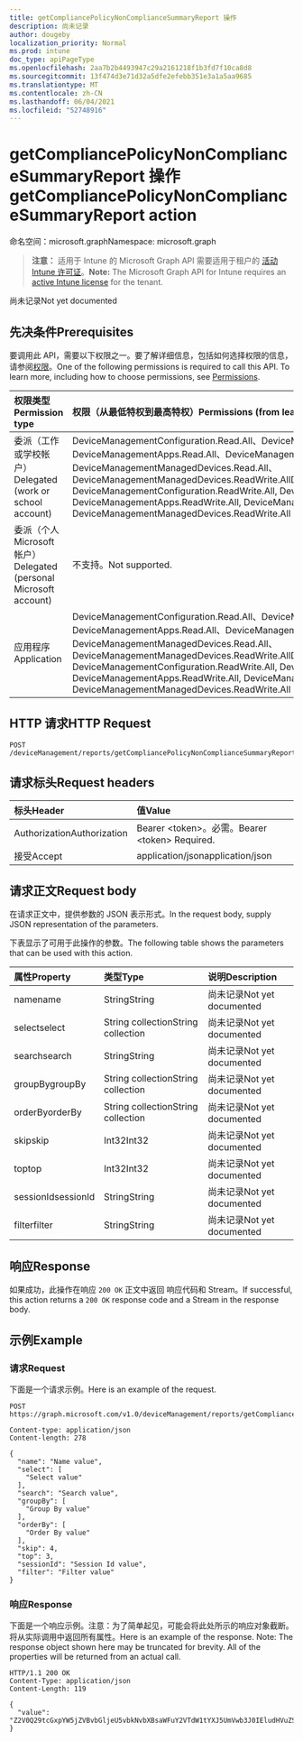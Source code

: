 ```yaml
---
title: getCompliancePolicyNonComplianceSummaryReport 操作
description: 尚未记录
author: dougeby
localization_priority: Normal
ms.prod: intune
doc_type: apiPageType
ms.openlocfilehash: 2aa7b2b4493947c29a2161218f1b3fd7f10ca8d8
ms.sourcegitcommit: 13f474d3e71d32a5dfe2efebb351e3a1a5aa9685
ms.translationtype: MT
ms.contentlocale: zh-CN
ms.lasthandoff: 06/04/2021
ms.locfileid: "52748916"
---
```

# <a name="getcompliancepolicynoncompliancesummaryreport-action"></a><span data-ttu-id="f3250-103">getCompliancePolicyNonComplianceSummaryReport 操作</span><span class="sxs-lookup"><span data-stu-id="f3250-103">getCompliancePolicyNonComplianceSummaryReport action</span></span>

<span data-ttu-id="f3250-104">命名空间：microsoft.graph</span><span class="sxs-lookup"><span data-stu-id="f3250-104">Namespace: microsoft.graph</span></span>

> <span data-ttu-id="f3250-105">**注意：** 适用于 Intune 的 Microsoft Graph API 需要适用于租户的 [活动 Intune 许可证](https://go.microsoft.com/fwlink/?linkid=839381)。</span><span class="sxs-lookup"><span data-stu-id="f3250-105">**Note:** The Microsoft Graph API for Intune requires an [active Intune license](https://go.microsoft.com/fwlink/?linkid=839381) for the tenant.</span></span>

<span data-ttu-id="f3250-106">尚未记录</span><span class="sxs-lookup"><span data-stu-id="f3250-106">Not yet documented</span></span>

## <a name="prerequisites"></a><span data-ttu-id="f3250-107">先决条件</span><span class="sxs-lookup"><span data-stu-id="f3250-107">Prerequisites</span></span>
<span data-ttu-id="f3250-p101">要调用此 API，需要以下权限之一。要了解详细信息，包括如何选择权限的信息，请参阅[权限](/graph/permissions-reference)。</span><span class="sxs-lookup"><span data-stu-id="f3250-p101">One of the following permissions is required to call this API. To learn more, including how to choose permissions, see [Permissions](/graph/permissions-reference).</span></span>

|<span data-ttu-id="f3250-110">权限类型</span><span class="sxs-lookup"><span data-stu-id="f3250-110">Permission type</span></span>|<span data-ttu-id="f3250-111">权限（从最低特权到最高特权）</span><span class="sxs-lookup"><span data-stu-id="f3250-111">Permissions (from least to most privileged)</span></span>|
|:---|:---|
|<span data-ttu-id="f3250-112">委派（工作或学校帐户）</span><span class="sxs-lookup"><span data-stu-id="f3250-112">Delegated (work or school account)</span></span>|<span data-ttu-id="f3250-113">DeviceManagementConfiguration.Read.All、DeviceManagementConfiguration.ReadWrite.All、DeviceManagementApps.Read.All、DeviceManagementApps.ReadWrite.All、DeviceManagementManagedDevices.Read.All、DeviceManagementManagedDevices.ReadWrite.All</span><span class="sxs-lookup"><span data-stu-id="f3250-113">DeviceManagementConfiguration.Read.All, DeviceManagementConfiguration.ReadWrite.All, DeviceManagementApps.Read.All, DeviceManagementApps.ReadWrite.All, DeviceManagementManagedDevices.Read.All, DeviceManagementManagedDevices.ReadWrite.All</span></span>|
|<span data-ttu-id="f3250-114">委派（个人 Microsoft 帐户）</span><span class="sxs-lookup"><span data-stu-id="f3250-114">Delegated (personal Microsoft account)</span></span>|<span data-ttu-id="f3250-115">不支持。</span><span class="sxs-lookup"><span data-stu-id="f3250-115">Not supported.</span></span>|
|<span data-ttu-id="f3250-116">应用程序</span><span class="sxs-lookup"><span data-stu-id="f3250-116">Application</span></span>|<span data-ttu-id="f3250-117">DeviceManagementConfiguration.Read.All、DeviceManagementConfiguration.ReadWrite.All、DeviceManagementApps.Read.All、DeviceManagementApps.ReadWrite.All、DeviceManagementManagedDevices.Read.All、DeviceManagementManagedDevices.ReadWrite.All</span><span class="sxs-lookup"><span data-stu-id="f3250-117">DeviceManagementConfiguration.Read.All, DeviceManagementConfiguration.ReadWrite.All, DeviceManagementApps.Read.All, DeviceManagementApps.ReadWrite.All, DeviceManagementManagedDevices.Read.All, DeviceManagementManagedDevices.ReadWrite.All</span></span>|

## <a name="http-request"></a><span data-ttu-id="f3250-118">HTTP 请求</span><span class="sxs-lookup"><span data-stu-id="f3250-118">HTTP Request</span></span>
<!-- {
  "blockType": "ignored"
}
-->
``` http
POST /deviceManagement/reports/getCompliancePolicyNonComplianceSummaryReport
```

## <a name="request-headers"></a><span data-ttu-id="f3250-119">请求标头</span><span class="sxs-lookup"><span data-stu-id="f3250-119">Request headers</span></span>
|<span data-ttu-id="f3250-120">标头</span><span class="sxs-lookup"><span data-stu-id="f3250-120">Header</span></span>|<span data-ttu-id="f3250-121">值</span><span class="sxs-lookup"><span data-stu-id="f3250-121">Value</span></span>|
|:---|:---|
|<span data-ttu-id="f3250-122">Authorization</span><span class="sxs-lookup"><span data-stu-id="f3250-122">Authorization</span></span>|<span data-ttu-id="f3250-123">Bearer &lt;token&gt;。必需。</span><span class="sxs-lookup"><span data-stu-id="f3250-123">Bearer &lt;token&gt; Required.</span></span>|
|<span data-ttu-id="f3250-124">接受</span><span class="sxs-lookup"><span data-stu-id="f3250-124">Accept</span></span>|<span data-ttu-id="f3250-125">application/json</span><span class="sxs-lookup"><span data-stu-id="f3250-125">application/json</span></span>|

## <a name="request-body"></a><span data-ttu-id="f3250-126">请求正文</span><span class="sxs-lookup"><span data-stu-id="f3250-126">Request body</span></span>
<span data-ttu-id="f3250-127">在请求正文中，提供参数的 JSON 表示形式。</span><span class="sxs-lookup"><span data-stu-id="f3250-127">In the request body, supply JSON representation of the parameters.</span></span>

<span data-ttu-id="f3250-128">下表显示了可用于此操作的参数。</span><span class="sxs-lookup"><span data-stu-id="f3250-128">The following table shows the parameters that can be used with this action.</span></span>

|<span data-ttu-id="f3250-129">属性</span><span class="sxs-lookup"><span data-stu-id="f3250-129">Property</span></span>|<span data-ttu-id="f3250-130">类型</span><span class="sxs-lookup"><span data-stu-id="f3250-130">Type</span></span>|<span data-ttu-id="f3250-131">说明</span><span class="sxs-lookup"><span data-stu-id="f3250-131">Description</span></span>|
|:---|:---|:---|
|<span data-ttu-id="f3250-132">name</span><span class="sxs-lookup"><span data-stu-id="f3250-132">name</span></span>|<span data-ttu-id="f3250-133">String</span><span class="sxs-lookup"><span data-stu-id="f3250-133">String</span></span>|<span data-ttu-id="f3250-134">尚未记录</span><span class="sxs-lookup"><span data-stu-id="f3250-134">Not yet documented</span></span>|
|<span data-ttu-id="f3250-135">select</span><span class="sxs-lookup"><span data-stu-id="f3250-135">select</span></span>|<span data-ttu-id="f3250-136">String collection</span><span class="sxs-lookup"><span data-stu-id="f3250-136">String collection</span></span>|<span data-ttu-id="f3250-137">尚未记录</span><span class="sxs-lookup"><span data-stu-id="f3250-137">Not yet documented</span></span>|
|<span data-ttu-id="f3250-138">search</span><span class="sxs-lookup"><span data-stu-id="f3250-138">search</span></span>|<span data-ttu-id="f3250-139">String</span><span class="sxs-lookup"><span data-stu-id="f3250-139">String</span></span>|<span data-ttu-id="f3250-140">尚未记录</span><span class="sxs-lookup"><span data-stu-id="f3250-140">Not yet documented</span></span>|
|<span data-ttu-id="f3250-141">groupBy</span><span class="sxs-lookup"><span data-stu-id="f3250-141">groupBy</span></span>|<span data-ttu-id="f3250-142">String collection</span><span class="sxs-lookup"><span data-stu-id="f3250-142">String collection</span></span>|<span data-ttu-id="f3250-143">尚未记录</span><span class="sxs-lookup"><span data-stu-id="f3250-143">Not yet documented</span></span>|
|<span data-ttu-id="f3250-144">orderBy</span><span class="sxs-lookup"><span data-stu-id="f3250-144">orderBy</span></span>|<span data-ttu-id="f3250-145">String collection</span><span class="sxs-lookup"><span data-stu-id="f3250-145">String collection</span></span>|<span data-ttu-id="f3250-146">尚未记录</span><span class="sxs-lookup"><span data-stu-id="f3250-146">Not yet documented</span></span>|
|<span data-ttu-id="f3250-147">skip</span><span class="sxs-lookup"><span data-stu-id="f3250-147">skip</span></span>|<span data-ttu-id="f3250-148">Int32</span><span class="sxs-lookup"><span data-stu-id="f3250-148">Int32</span></span>|<span data-ttu-id="f3250-149">尚未记录</span><span class="sxs-lookup"><span data-stu-id="f3250-149">Not yet documented</span></span>|
|<span data-ttu-id="f3250-150">top</span><span class="sxs-lookup"><span data-stu-id="f3250-150">top</span></span>|<span data-ttu-id="f3250-151">Int32</span><span class="sxs-lookup"><span data-stu-id="f3250-151">Int32</span></span>|<span data-ttu-id="f3250-152">尚未记录</span><span class="sxs-lookup"><span data-stu-id="f3250-152">Not yet documented</span></span>|
|<span data-ttu-id="f3250-153">sessionId</span><span class="sxs-lookup"><span data-stu-id="f3250-153">sessionId</span></span>|<span data-ttu-id="f3250-154">String</span><span class="sxs-lookup"><span data-stu-id="f3250-154">String</span></span>|<span data-ttu-id="f3250-155">尚未记录</span><span class="sxs-lookup"><span data-stu-id="f3250-155">Not yet documented</span></span>|
|<span data-ttu-id="f3250-156">filter</span><span class="sxs-lookup"><span data-stu-id="f3250-156">filter</span></span>|<span data-ttu-id="f3250-157">String</span><span class="sxs-lookup"><span data-stu-id="f3250-157">String</span></span>|<span data-ttu-id="f3250-158">尚未记录</span><span class="sxs-lookup"><span data-stu-id="f3250-158">Not yet documented</span></span>|



## <a name="response"></a><span data-ttu-id="f3250-159">响应</span><span class="sxs-lookup"><span data-stu-id="f3250-159">Response</span></span>
<span data-ttu-id="f3250-160">如果成功，此操作在响应 `200 OK` 正文中返回 响应代码和 Stream。</span><span class="sxs-lookup"><span data-stu-id="f3250-160">If successful, this action returns a `200 OK` response code and a Stream in the response body.</span></span>

## <a name="example"></a><span data-ttu-id="f3250-161">示例</span><span class="sxs-lookup"><span data-stu-id="f3250-161">Example</span></span>

### <a name="request"></a><span data-ttu-id="f3250-162">请求</span><span class="sxs-lookup"><span data-stu-id="f3250-162">Request</span></span>
<span data-ttu-id="f3250-163">下面是一个请求示例。</span><span class="sxs-lookup"><span data-stu-id="f3250-163">Here is an example of the request.</span></span>
``` http
POST https://graph.microsoft.com/v1.0/deviceManagement/reports/getCompliancePolicyNonComplianceSummaryReport

Content-type: application/json
Content-length: 278

{
  "name": "Name value",
  "select": [
    "Select value"
  ],
  "search": "Search value",
  "groupBy": [
    "Group By value"
  ],
  "orderBy": [
    "Order By value"
  ],
  "skip": 4,
  "top": 3,
  "sessionId": "Session Id value",
  "filter": "Filter value"
}
```

### <a name="response"></a><span data-ttu-id="f3250-164">响应</span><span class="sxs-lookup"><span data-stu-id="f3250-164">Response</span></span>
<span data-ttu-id="f3250-p102">下面是一个响应示例。注意：为了简单起见，可能会将此处所示的响应对象截断。将从实际调用中返回所有属性。</span><span class="sxs-lookup"><span data-stu-id="f3250-p102">Here is an example of the response. Note: The response object shown here may be truncated for brevity. All of the properties will be returned from an actual call.</span></span>
``` http
HTTP/1.1 200 OK
Content-Type: application/json
Content-Length: 119

{
  "value": "Z2V0Q29tcGxpYW5jZVBvbGljeU5vbkNvbXBsaWFuY2VTdW1tYXJ5UmVwb3J0IEludHVuZSBEb2MgU2FtcGxlIDg4MTYwMDMxNQ=="
}
```




